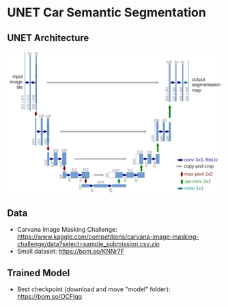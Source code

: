 # UNET Car Semantic Segmentation

## UNET Architecture
<img src="./u-net-architecture.png" alt="Unet Architecture" title="Unet Architecture">

## Data 
* Carvana Image Masking Challenge: https://www.kaggle.com/competitions/carvana-image-masking-challenge/data?select=sample_submission.csv.zip
* Small dataset: https://bom.so/KNNr7F

## Trained Model
* Best checkpoint (download and move "model" folder): https://bom.so/OCFlqq